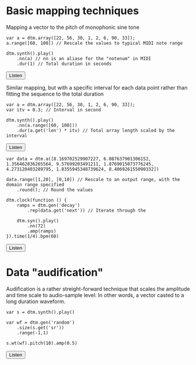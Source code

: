 <script src="../dtm.js"></script>
<script>
function playNext(elem) {
    try {
        var code = elem.nextElementSibling.getElementsByClassName('sunlight-highlight-javascript')[0].textContent;
        eval(code);
    } catch (e) {}
}

function playPrev(elem) {
    try {
        var code = elem.previousElementSibling.getElementsByClassName('sunlight-highlight-javascript')[0].textContent;
        eval(code);
    } catch (e) {
        alert(e);
    }
}
</script>

# Basic mapping techniques

Mapping a vector to the pitch of monophonic sine tone

    var a = dtm.array([22, 56, 30, 1, 2, 6, 90, 33]);
    a.range([60, 100]) // Rescale the values to typical MIDI note range
    
    dtm.synth().play()
        .nn(a) // nn is an aliase for the "notenum" in MIDI
        .dur(1) // Total duration in seconds

<button onclick="playPrev(this)">Listen</button>


Similar mapping, but with a specific interval for each data point rather than fitting the sequence to the total duration

    var a = dtm.array([22, 56, 30, 1, 2, 6, 90, 33]);
    var itv = 0.3; // Interval in second
    
    dtm.synth().play()
        .nn(a.range([60, 100]))
        .dur(a.get('len') * itv) // Total array length scaled by the interval

<button onclick="playPrev(this)">Listen</button>

    var data = dtm.a([8.169702529907227, 6.087637901306152, 1.356462836265564, 9.57699203491211, 1.8769015073776245, 4.273120403289795, 1.8355945348739624, 8.406926155090332])
    
    data.range([1,20], [0,10]) // Rescale to an output range, with the domain range specified
        .round(); // Round the values
    
    dtm.clock(function () {
        ramps = dtm.gen('decay')
            .rep(data.get('next')) // Iterate through the 
            
        dtm.syn().play()
            .nn(72)
            .amp(ramps)
    }).time(1/4).bpm(60)
        
<button onclick="playPrev(this)">Listen</button>

# Data "audification"

Audification is a rather streight-forward technique that scales the amplitude and time scale to audio-sample level: In other words, a vector casted to a long duration waveform.

    var s = dtm.synth().play()
    
    var wf = dtm.gen('random')
        .size(s.get('sr'))
        .range(-1,1)
    
    s.wt(wf).pitch(10).amp(0.5)

<button onclick="playPrev(this)">Listen</button>
